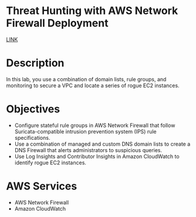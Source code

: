 # Threat Hunting with AWS Network Firewall Deployment

[LINK](https://skillbuilder.aws/learn/JDHZGWKFN3/threat-hunting-with-aws-network-firewall-deployment/D388BNPRYA)

# **Description**

In this lab, you use a combination of domain lists, rule groups, and monitoring to secure a VPC and locate a series of rogue EC2 instances.

# **Objectives**

- Configure stateful rule groups in AWS Network Firewall that follow Suricata-compatible intrusion prevention system (IPS) rule specifications.
- Use a combination of managed and custom DNS domain lists to create a DNS Firewall that alerts administrators to suspicious queries.
- Use Log Insights and Contributor Insights in Amazon CloudWatch to identify rogue EC2 instances.

# **AWS Services**

- AWS Network Firewall
- Amazon CloudWatch